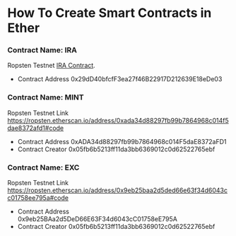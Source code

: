 # How To Create Smart Contracts in Ether

### Contract Name:	IRA

Ropsten Testnet [IRA Contract](https://ropsten.etherscan.io/address/0x29dd40bfcff3ea27f46b22917d212639e18ede03#code).

- Contract Address  0x29dD40bfcfF3ea27f46B22917D212639E18eDe03

### Contract Name:	MINT

Ropsten Testnet Link https://ropsten.etherscan.io/address/0xada34d88297fb99b7864968c014f5dae8372afd1#code
- Contract Address  0xADA34d88297fb99b7864968c014F5daE8372aFD1
- Contract Creator  0x05fb6b5213ff11da3bb6369012c0d62522765ebf

### Contract Name:	EXC

Ropsten Testnet Link https://ropsten.etherscan.io/address/0x9eb25baa2d5ded66e63f34d6043cc01758ee795a#code
- Contract Address  0x9eb25BAa2d5DeD66E63F34d6043cC01758eE795A
- Contract Creator  0x05fb6b5213ff11da3bb6369012c0d62522765ebf
